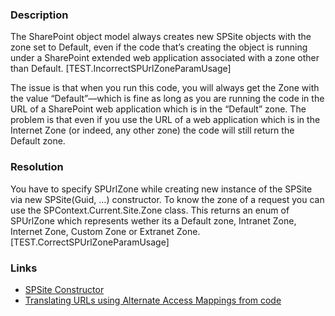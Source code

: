 ﻿---
Title: Missing SPUrlZone param in SPSite constructor
FileName: resp510238.html
---
### Description
The SharePoint object model always creates new SPSite objects with the zone set to Default, even if the code that’s creating the object is running under a SharePoint extended web application associated with a zone other than Default. 
[TEST.IncorrectSPUrlZoneParamUsage]

The issue is that when you run this code, you will always get the Zone with the value “Default”—which is fine as long as you are running the code in the URL of a SharePoint web application which is in the “Default” zone. The problem is that even if you use the URL of a web application which is in the Internet Zone (or indeed, any other zone) the code will still return the Default zone.

### Resolution
You have to specify SPUrlZone while creating new instance of the SPSite via new SPSite(Guid, …) constructor. 
To know the zone of a request you can use the SPContext.Current.Site.Zone class. This returns an enum of SPUrlZone which represents wether its a Default zone, Intranet Zone, Internet Zone, Custom Zone or Extranet Zone.
[TEST.CorrectSPUrlZoneParamUsage]


### Links
- [SPSite Constructor](https://msdn.microsoft.com/en-us/library/microsoft.sharepoint.spsite.spsite(v=office.14).aspx)
- [Translating URLs using Alternate Access Mappings from code](http://blog.hompus.nl/2011/02/23/translating-urls-using-the-alternate-access-mappings/)